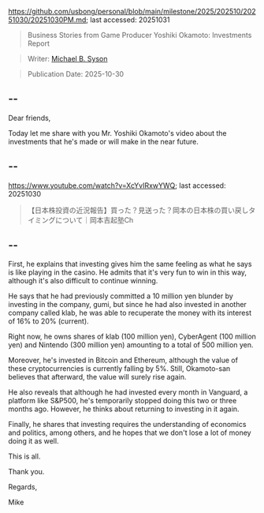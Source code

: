 https://github.com/usbong/personal/blob/main/milestone/2025/202510/20251030/20251030PM.md; last accessed: 20251031

> Business Stories from Game Producer Yoshiki Okamoto: Investments Report

> Writer: [Michael B. Syson](https://www.linkedin.com/in/michaelsyson/)

> Publication Date: 2025-10-30

## --

Dear friends,

Today let me share with you Mr. Yoshiki Okamoto's video about the investments that he's made or will make in the near future.

## --

https://www.youtube.com/watch?v=XcYvIRxwYWQ; last accessed: 20251030

> 【日本株投資の近況報告】買った？見送った？岡本の日本株の買い戻しタイミングについて｜岡本吉起塾Ch

## --

First, he explains that investing gives him the same feeling as what he says is like playing in the casino. He admits that it's very fun to win in this way, although it's also difficult to continue winning.

He says that he had previously committed a 10 million yen blunder by investing in the company, gumi, but since he had also invested in another company called klab, he was able to recuperate the money with its interest of 16% to 20% (current).

Right now, he owns shares of klab (100 million yen), CyberAgent (100 million yen) and Nintendo (300 million yen) amounting to a total of 500 million yen.

Moreover, he's invested in Bitcoin and Ethereum, although the value of these cryptocurrencies is currently falling by 5%. Still, Okamoto-san believes that afterward, the value will surely rise again.

He also reveals that although he had invested every month in Vanguard, a platform like S&P500, he's temporarily stopped doing this two or three months ago. However, he thinks about returning to investing in it again.

Finally, he shares that investing requires the understanding of economics and politics, among others, and he hopes that we don't lose a lot of money doing it as well.

This is all.

Thank you.

Regards,

Mike